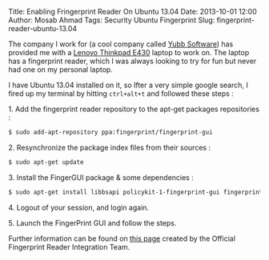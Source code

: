 Title: Enabling Fringerprint Reader On Ubuntu 13.04
Date: 2013-10-01 12:00
Author: Mosab Ahmad
Tags: Security Ubuntu Fingerprint
Slug: fingerprint-reader-ubuntu-13.04

The company I work for (a cool company called [Yubb Software](http://www.yubb-software.com)) 
has provided me with a [Lenovo Thinkpad E430](http://shop.lenovo.com/us/en/laptops/thinkpad/edge-series/e430/index.html) 
laptop to work on. The laptop has a fingerprint reader, 
which I was always looking to try for fun but never had one on my personal laptop.

I have Ubuntu 13.04 installed on it, so Ifter a very simple google search, I fired up my terminal by hitting `ctrl+alt+t` 
and followed these steps :

1\. Add the fingerprint reader repository to the apt-get packages repositories :


```bash
$ sudo add-apt-repository ppa:fingerprint/fingerprint-gui
```

2\. Resynchronize the package index files from their sources :

```bash
$ sudo apt-get update
```

3\. Install the FingerGUI package & some dependencies :

```bash
$ sudo apt-get install libbsapi policykit-1-fingerprint-gui fingerprint-gui
``` 

4\. Logout of your session, and login again.

5\. Launch the FingerPrint GUI and follow the steps.

Further information can be found on [this page](https://launchpad.net/~fingerprint/+archive/fingerprint-gui) 
created by the Official Fingerprint Reader Integration Team.



